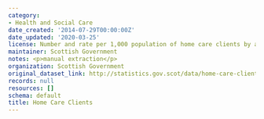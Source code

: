 ```yaml
---
category:
- Health and Social Care
date_created: '2014-07-29T00:00:00Z'
date_updated: '2020-03-25'
license: Number and rate per 1,000 population of home care clients by age and gender.
maintainer: Scottish Government
notes: <p>manual extraction</p>
organization: Scottish Government
original_dataset_link: http://statistics.gov.scot/data/home-care-clients
records: null
resources: []
schema: default
title: Home Care Clients
---
```

